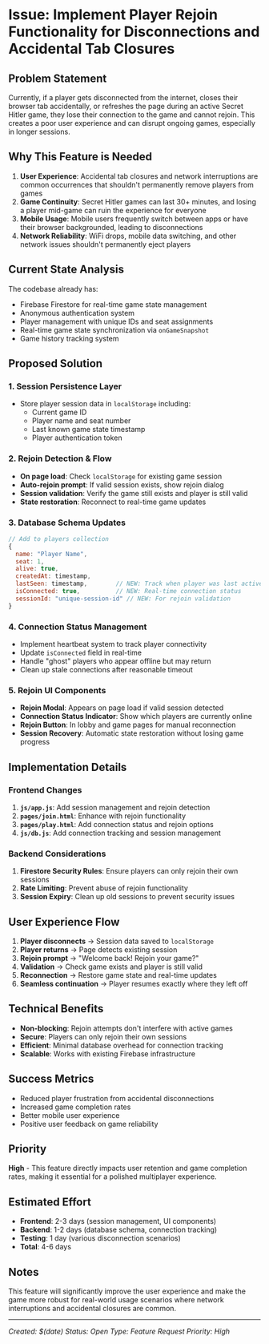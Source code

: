# Issue: Implement Player Rejoin Functionality for Disconnections and Accidental Tab Closures

## Problem Statement
Currently, if a player gets disconnected from the internet, closes their browser tab accidentally, or refreshes the page during an active Secret Hitler game, they lose their connection to the game and cannot rejoin. This creates a poor user experience and can disrupt ongoing games, especially in longer sessions.

## Why This Feature is Needed
1. **User Experience**: Accidental tab closures and network interruptions are common occurrences that shouldn't permanently remove players from games
2. **Game Continuity**: Secret Hitler games can last 30+ minutes, and losing a player mid-game can ruin the experience for everyone
3. **Mobile Usage**: Mobile users frequently switch between apps or have their browser backgrounded, leading to disconnections
4. **Network Reliability**: WiFi drops, mobile data switching, and other network issues shouldn't permanently eject players

## Current State Analysis
The codebase already has:
- Firebase Firestore for real-time game state management
- Anonymous authentication system
- Player management with unique IDs and seat assignments
- Real-time game state synchronization via `onGameSnapshot`
- Game history tracking system

## Proposed Solution

### 1. **Session Persistence Layer**
- Store player session data in `localStorage` including:
  - Current game ID
  - Player name and seat number
  - Last known game state timestamp
  - Player authentication token

### 2. **Rejoin Detection & Flow**
- **On page load**: Check `localStorage` for existing game session
- **Auto-rejoin prompt**: If valid session exists, show rejoin dialog
- **Session validation**: Verify the game still exists and player is still valid
- **State restoration**: Reconnect to real-time game updates

### 3. **Database Schema Updates**
```javascript
// Add to players collection
{
  name: "Player Name",
  seat: 1,
  alive: true,
  createdAt: timestamp,
  lastSeen: timestamp,        // NEW: Track when player was last active
  isConnected: true,          // NEW: Real-time connection status
  sessionId: "unique-session-id" // NEW: For rejoin validation
}
```

### 4. **Connection Status Management**
- Implement heartbeat system to track player connectivity
- Update `isConnected` field in real-time
- Handle "ghost" players who appear offline but may return
- Clean up stale connections after reasonable timeout

### 5. **Rejoin UI Components**
- **Rejoin Modal**: Appears on page load if valid session detected
- **Connection Status Indicator**: Show which players are currently online
- **Rejoin Button**: In lobby and game pages for manual reconnection
- **Session Recovery**: Automatic state restoration without losing game progress

## Implementation Details

### Frontend Changes
1. **`js/app.js`**: Add session management and rejoin detection
2. **`pages/join.html`**: Enhance with rejoin functionality
3. **`pages/play.html`**: Add connection status and rejoin options
4. **`js/db.js`**: Add connection tracking and session management

### Backend Considerations
1. **Firestore Security Rules**: Ensure players can only rejoin their own sessions
2. **Rate Limiting**: Prevent abuse of rejoin functionality
3. **Session Expiry**: Clean up old sessions to prevent security issues

## User Experience Flow
1. **Player disconnects** → Session data saved to `localStorage`
2. **Player returns** → Page detects existing session
3. **Rejoin prompt** → "Welcome back! Rejoin your game?"
4. **Validation** → Check game exists and player is still valid
5. **Reconnection** → Restore game state and real-time updates
6. **Seamless continuation** → Player resumes exactly where they left off

## Technical Benefits
- **Non-blocking**: Rejoin attempts don't interfere with active games
- **Secure**: Players can only rejoin their own sessions
- **Efficient**: Minimal database overhead for connection tracking
- **Scalable**: Works with existing Firebase infrastructure

## Success Metrics
- Reduced player frustration from accidental disconnections
- Increased game completion rates
- Better mobile user experience
- Positive user feedback on game reliability

## Priority
**High** - This feature directly impacts user retention and game completion rates, making it essential for a polished multiplayer experience.

## Estimated Effort
- **Frontend**: 2-3 days (session management, UI components)
- **Backend**: 1-2 days (database schema, connection tracking)
- **Testing**: 1 day (various disconnection scenarios)
- **Total**: 4-6 days

## Notes
This feature will significantly improve the user experience and make the game more robust for real-world usage scenarios where network interruptions and accidental closures are common.

---
*Created: $(date)*
*Status: Open*
*Type: Feature Request*
*Priority: High*
